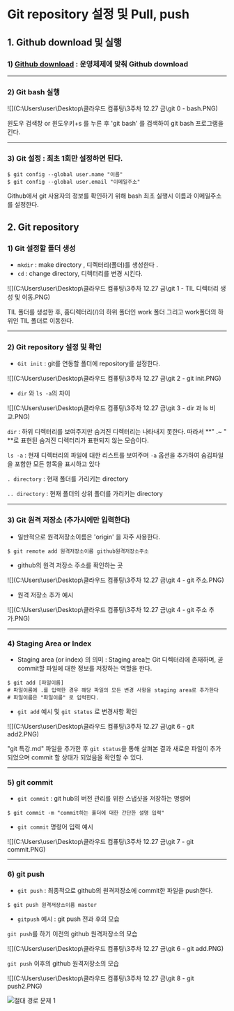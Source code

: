 #  Git  repository 설정 및 Pull, push


## 1. Github download 및 실행 

### 1) [Github download](https://desktop.github.com/) :  운영체제에 맞춰 Github download

____________________

### 2) Git bash 실행 

![](C:\Users\user\Desktop\클라우드 컴퓨팅\3주차 12.27 금\git 0 - bash.PNG)

윈도우 검색창 or 윈도우키+s 를 누른 후 'git bash' 를 검색하여 git bash 프로그램을 킨다.

_________________________

### 3) Git 설정 : **최초 1회만 설정하면 된다.**

```shell
$ git config --global user.name "이름"    
$ git config --global user.email "이메일주소"
```

Github에서 git 사용자의 정보를 확인하기 위해 bash 최초 실행시 이름과 이메일주소를  설정한다.



## 2. Git repository

### 1) Git 설정할 폴더 생성

* `mkdir` :  make directory , 디렉터리(폴더)를 생성한다 .
* `cd` : change directory, 디렉터리를 변경 시킨다.

![](C:\Users\user\Desktop\클라우드 컴퓨팅\3주차 12.27 금\git 1 - TIL 디렉터리 생성 및 이동.PNG)

TIL 폴더를 생성한 후, 홈디렉터리(/)의 하위 폴더인 work 폴더 그리고 work폴더의 하위인 TIL 폴더로 이동한다.

___________________________________________________

### 2) Git repository 설정 및 확인

* `Git init` : git를 연동할 폴더에 repository를 설정한다.

![](C:\Users\user\Desktop\클라우드 컴퓨팅\3주차 12.27 금\git 2 - git init.PNG)

* `dir` 와 `ls -a`의 차이

![](C:\Users\user\Desktop\클라우드 컴퓨팅\3주차 12.27 금\git 3 - dir 과 ls 비교.PNG)

`dir` : 하위 디렉터리를 보여주지만 숨겨진 디렉터리는 나타내지 못한다. 따라서 **"  .~ " **로 표현된 숨겨진 디렉터리가 표현되지 않는 모습이다.

`ls -a` : 현재 디렉터리의 파일에 대한 리스트를 보여주며 `-a` 옵션을 추가하여 숨김파일을 포함한 모든 항목을 표시하고 있다

`. directory` :  현재 폴더를 가리키는 directory 

`.. directory` : 현재 폴더의 상위 폴더를 가리키는 directory

_________________________________________________

### 3)  Git 원격 저장소 (**추가시에만 입력한다**)

* 일반적으로 원격저장소이름은 'origin' 을 자주 사용한다.

```shell
$ git remote add 원격저장소이름 github원격저장소주소
```

* github의 원격 저장소 주소를 확인하는 곳

![](C:\Users\user\Desktop\클라우드 컴퓨팅\3주차 12.27 금\git 4 - git 주소.PNG)

* 원격 저장소 추가 예시

![](C:\Users\user\Desktop\클라우드 컴퓨팅\3주차 12.27 금\git 4 - git 주소 추가.PNG)

____________________

### 4) Staging Area or Index

* Staging area (or index) 의 의미 :  Staging area는 Git 디렉터리에 존재하며,  곧 commit할 파일에 대한 정보를 저장하는 역할을 한다.

``` shell
$ git add [파일이름] 
# 파일이름에 .를 입력한 경우 해당 파일의 모든 변경 사항을 staging area로 추가한다
# 파일이름은 "파일이름" 로 입력한다.
```

* `git add` 예시 및  `git status` 로 변경사항 확인

![](C:\Users\user\Desktop\클라우드 컴퓨팅\3주차 12.27 금\git 6 - git add2.PNG)

"git 특강.md" 파일을 추가한 후 `git status`을 통해 살펴본 결과 새로운 파일이 추가 되었으며 commit 할 상태가 되었음을 확인할 수 있다.

____________________________

### 5) git commit 

*  `git commit` : git hub의 버전 관리를 위한 스냅샷을 저장하는 명령어

```shell
$ git commit -m "commit하는 폴더에 대한 간단한 설명 입력"
```

* `git commit` 명령어 입력 예시

![](C:\Users\user\Desktop\클라우드 컴퓨팅\3주차 12.27 금\git 7 - git commit.PNG)

______________________

### 6)  git push

* `git push` : 최종적으로 github의 원격저장소에 commit한 파일을 push한다.

``` shell
$ git push 원격저장소이름 master
```

* `gitpush` 예시 : git push 전과 후의 모습

`git push`를 하기 이전의 github 원격저장소의 모습

![](C:\Users\user\Desktop\클라우드 컴퓨팅\3주차 12.27 금\git 6 - git add.PNG)



`git push` 이후의 github 원격저장소의 모습

![](C:\Users\user\Desktop\클라우드 컴퓨팅\3주차 12.27 금\git 8 - git push2.PNG)



![절대 경로 문제 1](https://user-images.githubusercontent.com/55272324/71536805-c0fdb480-2956-11ea-9a8c-66d789cb6375.PNG)